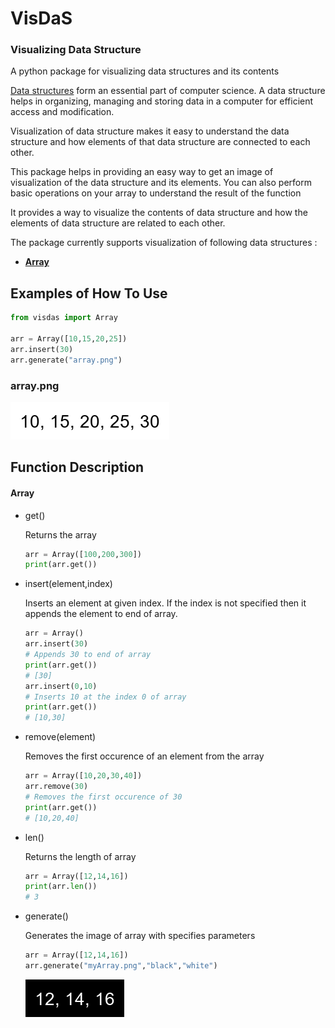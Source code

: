 # VisDaS
### **Vis**ualizing **Da**ta **S**tructure

A python package for visualizing data structures and its contents

[Data structures](https://en.wikipedia.org/wiki/Data_structure) form an essential part of computer science. A data structure helps in organizing, managing and storing data in a computer for efficient access and modification. 

Visualization of data structure makes it easy to understand the data structure and how elements of that data structure are connected to each other. 

This package helps in providing an easy way to get an image of visualization of the data structure and its elements. You can also perform basic operations on your array to understand the result of the function  

It provides a way to visualize the contents of data structure and how the elements of data structure are related to each other. 

The package currently supports visualization of following data structures : 
+ **[Array](https://en.wikipedia.org/wiki/Array_data_structure)**


## Examples of How To Use

```Python
from visdas import Array

arr = Array([10,15,20,25])
arr.insert(30)
arr.generate("array.png")
```

### array.png

![array](https://github.com/kirtish16/VisDaS/blob/master/tests/array.png?raw=true)

## Function Description

#### Array 
+ get()

    Returns the array 
    ```Python
    arr = Array([100,200,300])
    print(arr.get())
    ```
    
+ insert(element,index) 

    Inserts an element at given index. If the index is not specified then it appends the element to end of array.
    ```Python
    arr = Array()
    arr.insert(30)
    # Appends 30 to end of array
    print(arr.get())
    # [30]
    arr.insert(0,10)
    # Inserts 10 at the index 0 of array
    print(arr.get())
    # [10,30]
    ```
    
+ remove(element) 

    Removes the first occurence of an element from the array
    ```Python
    arr = Array([10,20,30,40])
    arr.remove(30)
    # Removes the first occurence of 30 
    print(arr.get())
    # [10,20,40]
    ```
+ len()

    Returns the length of array
    ```Python
    arr = Array([12,14,16])
    print(arr.len())
    # 3
    ```
    
+ generate()

    Generates the image of array with specifies parameters
    ```Python
    arr = Array([12,14,16])
    arr.generate("myArray.png","black","white")
    ```
    ![myarray](https://github.com/kirtish16/VisDaS/blob/master/tests/myArray.png?raw=true)
